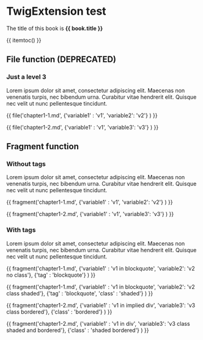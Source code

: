 # TwigExtension test

The title of this book is **{{ book.title }}**

{{ itemtoc() }}

## File function (DEPRECATED)

### Just a level 3

Lorem ipsum dolor sit amet, consectetur adipiscing elit. Maecenas non venenatis turpis, nec bibendum urna. Curabitur vitae hendrerit elit. Quisque nec velit ut nunc pellentesque tincidunt.

{{ file('chapter1-1.md', {'variable1' : 'v1', 'variable2': 'v2'} ) }}

{{ file('chapter1-2.md', {'variable1' : 'v1', 'variable3': 'v3'} ) }}


## Fragment function

### Without tags

Lorem ipsum dolor sit amet, consectetur adipiscing elit. Maecenas non venenatis turpis, nec bibendum urna. Curabitur vitae hendrerit elit. Quisque nec velit ut nunc pellentesque tincidunt.

{{ fragment('chapter1-1.md', {'variable1' : 'v1', 'variable2': 'v2'} ) }}

{{ fragment('chapter1-2.md', {'variable1' : 'v1', 'variable3': 'v3'} ) }}

### With tags

Lorem ipsum dolor sit amet, consectetur adipiscing elit. Maecenas non venenatis turpis, nec bibendum urna. Curabitur vitae hendrerit elit. Quisque nec velit ut nunc pellentesque tincidunt.


{{ fragment('chapter1-1.md', {'variable1' : 'v1 in blockquote', 'variable2': 'v2 no class'}, {'tag' : 'blockquote'} ) }}

{{ fragment('chapter1-1.md', {'variable1' : 'v1 in blockquote', 'variable2': 'v2 class shaded'}, {'tag' : 'blockquote', 'class' : 'shaded'} ) }}

{{ fragment('chapter1-2.md', {'variable1' : 'v1 in implied div', 'variable3': 'v3 class bordered'}, {'class' : 'bordered'} ) }}

{{ fragment('chapter1-2.md', {'variable1' : 'v1 in div', 'variable3': 'v3 class shaded and bordered'}, {'class' : 'shaded bordered'} ) }}
